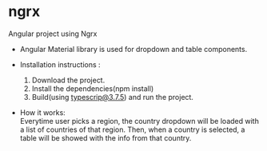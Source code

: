 # ngrx
Angular project using Ngrx

- Angular Material library is used for dropdown and table components.

- Installation instructions : 
  1. Download the project.
  2. Install the dependencies(npm install)
  3. Build(using typescrip@3.7.5) and run the project. 
  
- How it works:  
    Everytime user picks a region, the country dropdown will be loaded with a list of countries of that region.
    Then, when a country is selected, a table will be showed with the info from that country.
